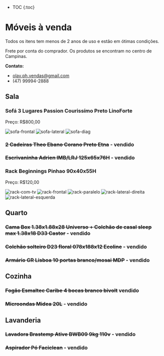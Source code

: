 * TOC
{:toc}

# Móveis à venda

Todos os itens tem menos de 2 anos de uso e estão em ótimas condições.

Frete por conta do comprador. Os produtos se encontram no centro de Campinas.

**Contato:**
* olav.ph.vendas@gmail.com
* (47) 99994-2888

## Sala

### Sofá 3 Lugares Passion Courissímo Preto LinoForte

Preço: R$800,00

![sofa-frontal](/fotos/sofa-frontal.jpg)
![sofa-lateral](/fotos/sofa-lateral.jpg)
![sofa-diag](/fotos/sofa-diag.jpg)

### ~~2 Cadeiras Theo Ebano Corano Preto Etna~~ - vendido

### ~~Escrivaninha Adrien IMB/LRJ 125x65x76H~~ - vendido

### Rack Beginnings Pinhao 90x40x55H

Preço: R$120,00

![rack-com-tv](/fotos/rack-com-tv.jpg)
![rack-frontal](/fotos/rack-frontal.jpg)
![rack-paralelo](/fotos/rack-paralelo.jpg)
![rack-lateral-direita](/fotos/rack-lateral-direita.jpg)
![rack-lateral-esquerda](/fotos/rack-lateral-esquerda.jpg)


## Quarto

### ~~Cama Box 1.38x1.88x28 Universo + Colchão de casal sleep max 1.38x18 D33 Castor~~ - vendido

### ~~Colchão solteiro D23 floral 078x188x12 Ecoline~~ - vendido

### ~~Armário GR Lisboa 10 portas branco/mosai MDP~~ - vendido


## Cozinha

### ~~Fogão Esmaltec Caribe 4 bocas branco bivolt~~ vendido

### ~~Microondas Midea 20L~~ - vendido

## Lavanderia

### ~~Lavadora Brastemp Ative BWB09 9kg 110v~~ - vendido

### ~~Aspirador Pó Faciclean~~ - vendido
